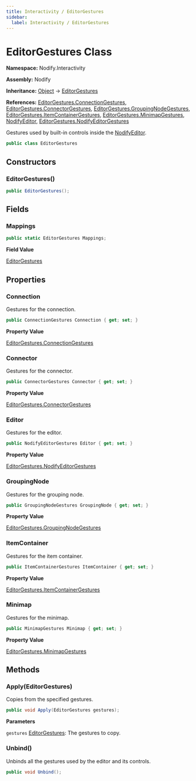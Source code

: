 ```yaml
---
title: Interactivity / EditorGestures
sidebar:
  label: Interactivity / EditorGestures
---
```


# EditorGestures Class  
  
**Namespace:** Nodify.Interactivity  
  
**Assembly:** Nodify  
  
**Inheritance:** [Object](https://docs.microsoft.com/en-us/dotnet/api/System.Object) → [EditorGestures](Nodify_Interactivity_EditorGestures)  
  
**References:** [EditorGestures.ConnectionGestures](Nodify_Interactivity_EditorGestures_ConnectionGestures), [EditorGestures.ConnectorGestures](Nodify_Interactivity_EditorGestures_ConnectorGestures), [EditorGestures.GroupingNodeGestures](Nodify_Interactivity_EditorGestures_GroupingNodeGestures), [EditorGestures.ItemContainerGestures](Nodify_Interactivity_EditorGestures_ItemContainerGestures), [EditorGestures.MinimapGestures](Nodify_Interactivity_EditorGestures_MinimapGestures), [NodifyEditor](Nodify_NodifyEditor), [EditorGestures.NodifyEditorGestures](Nodify_Interactivity_EditorGestures_NodifyEditorGestures)  
  
Gestures used by built-in controls inside the [NodifyEditor](Nodify_NodifyEditor).  
  
```csharp  
public class EditorGestures  
```  
  
## Constructors  
  
### EditorGestures()  
  
```csharp  
public EditorGestures();  
```  
  
## Fields  
  
### Mappings  
  
```csharp  
public static EditorGestures Mappings;  
```  
  
**Field Value**  
  
[EditorGestures](Nodify_Interactivity_EditorGestures)  
  
## Properties  
  
### Connection  
  
Gestures for the connection.  
  
```csharp  
public ConnectionGestures Connection { get; set; }  
```  
  
**Property Value**  
  
[EditorGestures.ConnectionGestures](Nodify_Interactivity_EditorGestures_ConnectionGestures)  
  
### Connector  
  
Gestures for the connector.  
  
```csharp  
public ConnectorGestures Connector { get; set; }  
```  
  
**Property Value**  
  
[EditorGestures.ConnectorGestures](Nodify_Interactivity_EditorGestures_ConnectorGestures)  
  
### Editor  
  
Gestures for the editor.  
  
```csharp  
public NodifyEditorGestures Editor { get; set; }  
```  
  
**Property Value**  
  
[EditorGestures.NodifyEditorGestures](Nodify_Interactivity_EditorGestures_NodifyEditorGestures)  
  
### GroupingNode  
  
Gestures for the grouping node.  
  
```csharp  
public GroupingNodeGestures GroupingNode { get; set; }  
```  
  
**Property Value**  
  
[EditorGestures.GroupingNodeGestures](Nodify_Interactivity_EditorGestures_GroupingNodeGestures)  
  
### ItemContainer  
  
Gestures for the item container.  
  
```csharp  
public ItemContainerGestures ItemContainer { get; set; }  
```  
  
**Property Value**  
  
[EditorGestures.ItemContainerGestures](Nodify_Interactivity_EditorGestures_ItemContainerGestures)  
  
### Minimap  
  
Gestures for the minimap.  
  
```csharp  
public MinimapGestures Minimap { get; set; }  
```  
  
**Property Value**  
  
[EditorGestures.MinimapGestures](Nodify_Interactivity_EditorGestures_MinimapGestures)  
  
## Methods  
  
### Apply(EditorGestures)  
  
Copies from the specified gestures.  
  
```csharp  
public void Apply(EditorGestures gestures);  
```  
  
**Parameters**  
  
`gestures` [EditorGestures](Nodify_Interactivity_EditorGestures): The gestures to copy.  
  
### Unbind()  
  
Unbinds all the gestures used by the editor and its controls.  
  
```csharp  
public void Unbind();  
```  
  


